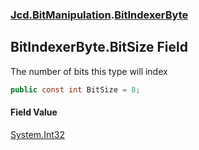 ### [Jcd.BitManipulation](Jcd_BitManipulation.md 'Jcd.BitManipulation').[BitIndexerByte](Jcd_BitManipulation_BitIndexerByte.md 'Jcd.BitManipulation.BitIndexerByte')
## BitIndexerByte.BitSize Field
The number of bits this type will index  
```csharp
public const int BitSize = 8;
```
#### Field Value
[System.Int32](https://docs.microsoft.com/en-us/dotnet/api/System.Int32 'System.Int32')
